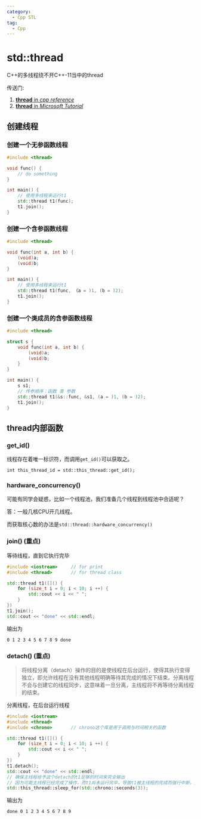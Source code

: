 ```yaml
---
category:
  - Cpp STL
tag:
  - Cpp
---
```


# std::thread

C++的多线程绕不开C++-11当中的thread

传送门:  
1. [**thread** in *cpp reference*](https://en.cppreference.com/w/cpp/thread/thread)
2. [**thread** in *Microsoft Tutorial*](https://learn.microsoft.com/zh-cn/cpp/standard-library/thread?view=msvc-170) 

## 创建线程

### 创建一个无参函数线程

```cpp
#include <thread>

void func() {
    // do something
}

int main() {
    // 使用多线程来运行t1
    std::thread t1(func);
    t1.join();
}
```

### 创建一个含参函数线程

```cpp
#include <thread>

void func(int a, int b) {
    (void)a;
    (void)b;
}

int main() {
    // 使用多线程来运行t1
    std::thread t1(func, （a = )1, (b = )2);
    t1.join();
}
```

### 创建一个类成员的含参函数线程

```cpp
#include <thread>

struct s {
    void func(int a, int b) {
        (void)a;
        (void)b;
    }
}

int main() {
    s s1;
    // 传参顺序：函数 类 参数
    std::thread t1(&s::func, &s1, (a = )1, (b = )2);
    t1.join();
}
```


## thread内部函数

### get_id()

线程存在着唯一标识符，而调用`get_id()`可以获取之。

`int this_thread_id = std::this_thread::get_id();`

### hardware_concurrency()

可能有同学会疑惑，比如一个线程池，我们准备几个线程到线程池中合适呢？


答：一般几核CPU开几线程。

而获取核心数的办法是`std::thread::hardware_concurrency()`

### join() (重点)

等待线程，直到它执行完毕

```cpp
#include <iostream>     // for print
#include <thread>       // for thread class

std::thread t1([]() {
    for (size_t i = 0; i < 10; i ++) {
        std::cout << i << " ";
    }
})
t1.join();
std::cout << "done" << std::endl;
```

输出为

```shell
0 1 2 3 4 5 6 7 8 9 done
```

### detach() (重点)

> 将线程分离（detach）操作的目的是使线程在后台运行，使得其执行变得独立，即允许线程在没有其他线程明确等待其完成的情况下结束。分离线程不会与创建它的线程同步，这意味着一旦分离，主线程将不再等待分离线程的结束。

分离线程，在后台运行线程

```cpp
#include <iostream>
#include <thread>
#include <chrono>       // chrono这个库是用于调用与时间相关的函数

std::thread t1([]() {
    for (size_t i = 0; i < 10; i ++) {
        std::cout << i << " ";
    }
})
t1.detach();
std::cout << "done" << std::endl;
// 确保主线程给予这个detach的t1足够的时间来完全输出
// 因为可能主线程已经完成了操作，而t1尚未运行完毕，导致t1被主线程的完成而强行中断，无法看到有效输出
std::this_thread::sleep_for(std::chrono::seconds(3));
```

输出为

```shell
done 0 1 2 3 4 5 6 7 8 9
```